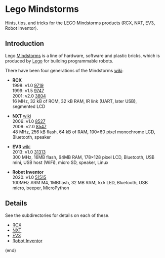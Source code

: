 # Lego Mindstorms

Hints, tips, and tricks for the LEGO Mindstorms products (RCX, NXT, EV3, Robot Inventor).

## Introduction

Lego [Mindstorms](https://www.lego.com/en-us/themes/mindstorms/about) is a line of hardware, software and plastic bricks, which is produced by [Lego](lego.com) for building programmable robots.

There have been four generations of the Mindstorms [wiki](https://en.wikipedia.org/wiki/Lego_Mindstorms): 

- **RCX**  
  1998: v1.0 [9719](https://www.bricklink.com/v2/catalog/catalogitem.page?S=9719-1)  
  1999: v1.5 [9747](https://www.bricklink.com/v2/catalog/catalogitem.page?S=9747-1)  
  2001: v2.0 [3804](https://www.bricklink.com/v2/catalog/catalogitem.page?S=3804-1)   
  16 MHz, 32 kB of ROM, 32 kB RAM, IR link (UART, later USB), segmented LCD

- **NXT** [wiki](https://en.wikipedia.org/wiki/Lego_Mindstorms_NXT)  
  2006: v1.0 [8527](https://www.bricklink.com/v2/catalog/catalogitem.page?S=8527-1)  
  2009: v2.0 [8547](https://www.bricklink.com/v2/catalog/catalogitem.page?S=8547-1)  
  48 MHz, 256 kB flash, 64 kB of RAM, 100×60 pixel monochrome LCD, Bluetooth, speaker
  
- **EV3** [wiki](https://en.wikipedia.org/wiki/Lego_Mindstorms_EV3)  
  2013: v1.0 [31313](https://www.bricklink.com/v2/catalog/catalogitem.page?S=31313-1)  
  300 MHz, 16MB flash, 64MB RAM, 178×128 pixel LCD, Bluetooth, USB mini, USB host (WiFi), micro SD, speaker, Linux
  
- **Robot Inventor**  
  2020: v1.0 [51515](https://www.bricklink.com/v2/catalog/catalogitem.page?S=51515-1)  
  100MHz ARM M4, 1MBflash, 32 MB RAM, 5x5 LED, Bluetooth, USB micro, beeper, MicroPython

## Details

See the subdirectories for details on each of these.

- [RCX](rcx)
- [NXT](nxt)
- [EV3](ev3)
- [Robot Inventor](ms4)

(end)
